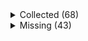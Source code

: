 <details><summary>Collected (68)</summary>
<p>

| Packet |
| --- |
| login |
| feature_flags |
| custom_payload |
| difficulty |
| abilities |
| held_item_slot |
| declare_recipes |
| tags |
| entity_status |
| declare_commands |
| unlock_recipes |
| position |
| server_data |
| player_info |
| initialize_world_border |
| update_time |
| spawn_position |
| update_view_position |
| map_chunk |
| bundle_delimiter |
| spawn_entity |
| entity_metadata |
| entity_update_attributes |
| window_items |
| advancements |
| update_health |
| experience |
| entity_equipment |
| multi_block_change |
| block_change |
| entity_head_rotation |
| entity_velocity |
| rel_entity_move |
| entity_move_look |
| world_event |
| entity_look |
| entity_teleport |
| update_light |
| set_passengers |
| entity_destroy |
| system_chat |
| named_entity_spawn |
| player_remove |
| tab_complete |
| player_chat |
| damage_event |
| death_combat_event |
| respawn |
| game_state_change |
| sound_effect |
| set_slot |
| set_cooldown |
| acknowledge_player_digging |
| entity_sound_effect |
| map |
| set_title_text |
| keep_alive |
| scoreboard_objective |
| scoreboard_display_objective |
| scoreboard_score |
| entity_effect |
| remove_entity_effect |
| open_window |
| craft_progress_bar |
| close_window |
| boss_bar |
| collect |
| statistics |

</p>
</details>
<details><summary>Missing (43)</summary>
<p>

| Packet |
| --- |
| spawn_entity_experience_orb |
| animation |
| block_break_animation |
| tile_entity_data |
| block_action |
| face_player |
| nbt_query_response |
| chat_suggestions |
| hide_message |
| kick_disconnect |
| profileless_chat |
| explosion |
| unload_chunk |
| open_horse_window |
| world_particles |
| trade_list |
| vehicle_move |
| open_book |
| open_sign_entity |
| craft_recipe_response |
| end_combat_event |
| enter_combat_event |
| resource_pack_send |
| camera |
| update_view_distance |
| attach_entity |
| teams |
| stop_sound |
| playerlist_header |
| select_advancement_tab |
| clear_titles |
| action_bar |
| world_border_center |
| world_border_lerp_size |
| world_border_size |
| world_border_warning_delay |
| world_border_warning_reach |
| ping |
| set_title_subtitle |
| set_title_time |
| simulation_distance |
| chunk_biomes |
| hurt_animation |

</p>
</details>